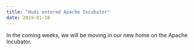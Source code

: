 ```yaml
---
title: "Hudi entered Apache Incubator"
date: 2019-01-18
---
```


In the coming weeks, we will be moving in our new home on the Apache Incubator.

